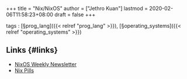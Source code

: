 +++
title = "Nix/NixOS"
author = ["Jethro Kuan"]
lastmod = 2020-02-06T11:58:23+08:00
draft = false
+++

tags
: [§prog\_lang]({{< relref "prog_lang" >}}), [§operating\_systems]({{< relref "operating_systems" >}})


## Links {#links}

-   [NixOS Weekly Newsletter](https://weekly.nixos.org/)
-   [Nix Pills](https://nixos.org/nixos/nix-pills/)

